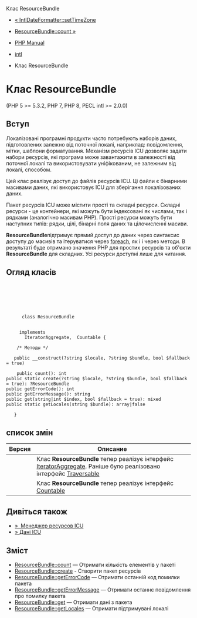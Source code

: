 Клас ResourceBundle

-   [« IntlDateFormatter::setTimeZone](intldateformatter.settimezone.html)
    
-   [ResourceBundle::count »](resourcebundle.count.html)
    
-   [PHP Manual](index.html)
    
-   [intl](book.intl.html)
    
-   Клас ResourceBundle
    

# Клас ResourceBundle

(PHP 5 >= 5.3.2, PHP 7, PHP 8, PECL intl >= 2.0.0)

## Вступ

Локалізовані програмні продукти часто потребують наборів даних, підготовлених залежно від поточної локалі, наприклад: повідомлення, мітки, шаблони форматування. Механізм ресурсів ICU дозволяє задати набори ресурсів, які програма може завантажити в залежності від поточної локалі та використовувати уніфікованим, не залежним від локалі, способом.

Цей клас реалізує доступ до файлів ресурсів ICU. Ці файли є бінарними масивами даних, які використовує ICU для зберігання локалізованих даних.

Пакет ресурсів ICU може містити прості та складні ресурси. Складні ресурси - це контейнери, які можуть бути індексовані як числами, так і рядками (аналогічно масивам PHP). Прості ресурси можуть бути наступних типів: рядки, цілі, бінарні поля даних та цілочисленні масиви.

**ResourceBundle**підтримує прямий доступ до даних через синтаксис доступу до масивів та ітеруватися через [foreach](control-structures.foreach.html), як і і через методи. В результаті буде отримано значення PHP для простих ресурсів та об'єкти **ResourceBundle** для складних. Усі ресурси доступні лише для читання.

## Огляд класів

```classsynopsis

     
    

    
     
      class ResourceBundle
     

     implements 
       IteratorAggregate,  Countable {

    /* Методы */
    
   public __construct(?string $locale, ?string $bundle, bool $fallback = true)

    public count(): int
public static create(?string $locale, ?string $bundle, bool $fallback = true): ?ResourceBundle
public getErrorCode(): int
public getErrorMessage(): string
public get(string|int $index, bool $fallback = true): mixed
public static getLocales(string $bundle): array|false

   }
```

## список змін

| Версия | Описание                                                                                                                                                                    |
|--------|-----------------------------------------------------------------------------------------------------------------------------------------------------------------------------|
|        | Клас **ResourceBundle** тепер реалізує інтерфейс [IteratorAggregate](class.iteratoraggregate.html). Раніше було реалізовано інтерфейс [Traversable](class.traversable.html) |
|        | Клас **ResourceBundle** тепер реалізує інтерфейс [Countable](class.countable.html)                                                                                          |

## Дивіться також

-   [»  Менеджер ресурсов ICU](http://userguide.icu-project.org/locale/resources)
-   [» Дані ICU](http://userguide.icu-project.org/icudata)

## Зміст

-   [ResourceBundle::count](resourcebundle.count.html) — Отримати кількість елементів у пакеті
-   [ResourceBundle::create](resourcebundle.create.html) - Створити пакет ресурсів
-   [ResourceBundle::getErrorCode](resourcebundle.geterrorcode.html) — Отримати останній код помилки пакета
-   [ResourceBundle::getErrorMessage](resourcebundle.geterrormessage.html) — Отримати останнє повідомлення про помилку пакета
-   [ResourceBundle::get](resourcebundle.get.html) — Отримати дані з пакета
-   [ResourceBundle::getLocales](resourcebundle.locales.html) — Отримати підтримувані локалі